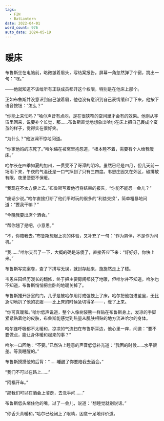 ```yaml
---
tags:
  - FIN
  - BatLantern
date: 2022-04-01
word_count: 976
auto_date: 2024-05-19
---
```


# 暖床

布鲁斯坐在电脑前，略微皱着眉头，写结案报告。屏幕一角忽然弹了个窗，跳出一句：“嘿。”

——他就知道不该给所有正联成员都开这个权限，特别是在他床上那个。

正如布鲁斯并没意识到自己皱着眉，他也没有意识到自己表情缓和了下来，他按下语音按钮：“怎么？”

“你能上来忙吗？”哈尔声音有点闷，是在很狭窄的空间里才会有的效果。他刚从宇宙里回来，说要补个长觉，那……布鲁斯直觉地想象出哈尔在床上把自己裹成个蚕茧的样子，觉得实在很好笑。

“为什么？”他波澜不惊地问道。

“你家他妈的冻死了。”哈尔缩在被窝里抱怨道，“根本睡不着，需要有个人给我暖床。”

哈尔长在四季如夏的加州，一贯受不了哥谭的阴冷。虽然已经是四月，但几天前一场雨下来，午夜的气温还是一口气掉到了只有三四度。韦恩庄园又在郊区，碳排放有限，夜里便更不保暖。

“我现在不太方便上去。”布鲁斯写着他行将结束的报告，“你能不能忍一会儿？”

“废话少说。”哈尔直接打断了他们平时玩的很多的“利益交换”，简单粗暴地问道：“要我干嘛？”

“今晚我要出席个酒会。”

“帮你翘了是吧，小意思。”

“不，你陪我去。”布鲁斯想起上次的体验，又补充了一句：“作为男伴，不是作为司机。”

“我……”哈尔支吾了一下，大概的确是冻傻了，直接答应下来：“好好好，你快上来。”

布鲁斯写完案卷，查了下拼写无误，就封存起来，施施然走上了楼。

韦恩庄园经历漫长的翻修，终于把主要房间都装了地暖，但哈尔并不知道。哈尔也不知道，布鲁斯悄悄把主卧的地暖关掉了。

布鲁斯推开卧室的门，几乎是被哈尔用灯戒强拽上了床，哈尔把他包进茧里，无比急切地扒了他的衣服——比上床的时候急切得多——，缠了上来。

“你可真暖和。”哈尔低声说道，整个人像树袋熊一样贴在布鲁斯身上，发凉的手脚紧紧贴着他的皮肤，布鲁斯能感觉到热量从肌肤相贴的地方流进哈尔的身体。

哈尔连呼吸都不太暖和，凉凉的气流扫在布鲁斯耳边，他心里一痒，问道：“要不要做点，能让身体暖和起来的事？”

哈尔一口回绝：“不要。”已然沾上睡意的声音低低补充道：“我困的时候……水平很差。等我睡醒的。”

布鲁斯摸摸他的后背：“……睡醒了你要陪我去酒会。”

“我们不可以在路上……”

“阿福开车。”

“那我们可以在酒会上溜走，去洗手间……”

布鲁斯低头堵住他的嘴，过了一会儿，说道：“想睡觉就别说话。”

“你舌头真暖和。”哈尔已经闭上了眼睛，困意十足地评价道。
